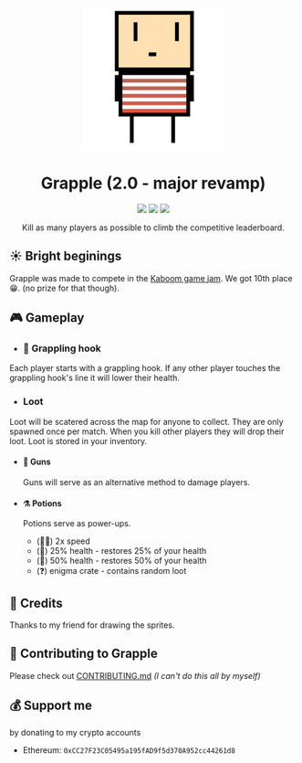 <div align="center">

![](./public/assets/images/player.png)

# Grapple (2.0 - major revamp)

![](https://img.shields.io/github/license/PoseidonCoder/grapple?style=flat-square)
![](https://img.shields.io/badge/contributions-welcome-orange.svg?style=flat-square)
[![](http://hits.dwyl.com/PoseidonCoder/grapple.svg)](http://hits.dwyl.com/PoseidonCoder/grapple?style=for-the-badge)

Kill as many players as possible to climb the competitive leaderboard.

</div>

## ☀️ Bright beginings

Grapple was made to compete in the [Kaboom game jam](https://replit.com/talk/announcements/KABOOM-JAM/127934).
We got 10th place 😁.
(no prize for that though).

## 🎮 Gameplay

-   ### 🎣 Grappling hook

Each player starts with a grappling hook. If any other player touches the grappling hook's line it will lower their health.

-   ### Loot

Loot will be scatered across the map for anyone to collect.
They are only spawned once per match.
When you kill other players they will drop their loot.
Loot is stored in your inventory.

-   #### 🔫 Guns

    Guns will serve as an alternative method to damage players.

-   #### ⚗️ Potions

    Potions serve as power-ups.

    -   (🏃‍♂️) 2x speed
    -   (💖) 25% health - restores 25% of your health
    -   (💖) 50% health - restores 50% of your health
    -   (❓) enigma crate - contains random loot

## 👥 Credits

Thanks to my friend for drawing the sprites.

## 🤝 Contributing to Grapple

Please check out [CONTRIBUTING.md](/.github/CONTRIBUTING.md)  _(I can't do this all by myself)_

## 💰 Support me

by donating to my crypto accounts

-   Ethereum: `0xCC27F23C05495a195fAD9f5d370A952cc44261d8`

